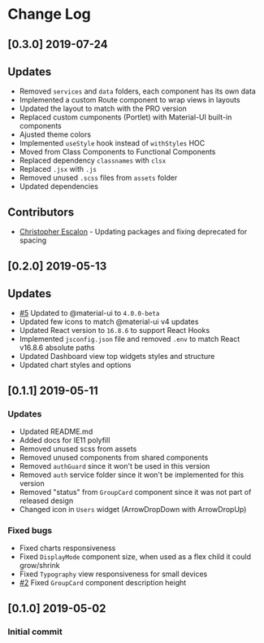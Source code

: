 # Change Log

## [0.3.0] 2019-07-24

## Updates

- Removed `services` and `data` folders, each component has its own data
- Implemented a custom Route component to wrap views in layouts
- Updated the layout to match with the PRO version
- Replaced custom cumponents (Portlet) with Material-UI built-in components
- Ajusted theme colors
- Implemented `useStyle` hook instead of `withStyles` HOC
- Moved from Class Components to Functional Components
- Replaced dependency `classnames` with `clsx`
- Replaced `.jsx` with `.js`
- Removed unused `.scss` files from `assets` folder
- Updated dependencies

## Contributors

- [Christopher Escalon](https://github.com/escalonc) - Updating packages and fixing deprecated for spacing

## [0.2.0] 2019-05-13

## Updates

- [#5](https://github.com/devias-io/react-material-dashboard/issues/5) Updated to @material-ui to `4.0.0-beta`
- Updated few icons to match @material-ui v4 updates
- Updated React version to `16.8.6` to support React Hooks
- Implemented `jsconfig.json` file and removed `.env` to match React v16.8.6 absolute paths
- Updated Dashboard view top widgets styles and structure
- Updated chart styles and options

## [0.1.1] 2019-05-11

### Updates

- Updated README.md
- Added docs for IE11 polyfill
- Removed unused scss from assets
- Removed unused components from shared components
- Removed `authGuard` since it won't be used in this version
- Removed `auth` service folder since it won't be implemented for this version
- Removed "status" from `GroupCard` component since it was not part of released design
- Changed icon in `Users` widget (ArrowDropDown with ArrowDropUp)

### Fixed bugs

- Fixed charts responsiveness
- Fixed `DisplayMode` component size, when used as a flex child it could grow/shrink
- Fixed `Typography` view responsiveness for small devices
- [#2](https://github.com/devias-io/react-material-dashboard/pull/2) Fixed `GroupCard` component description height

## [0.1.0] 2019-05-02

### Initial commit
